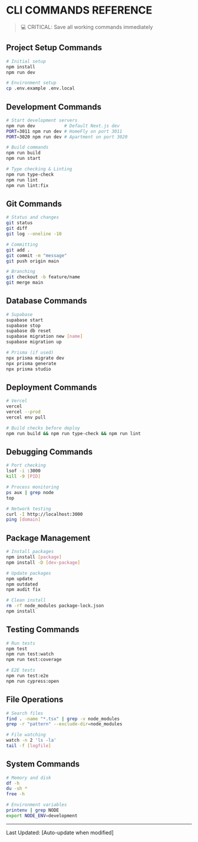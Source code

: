 # CLI COMMANDS REFERENCE
> 💻 CRITICAL: Save all working commands immediately

## Project Setup Commands
```bash
# Initial setup
npm install
npm run dev

# Environment setup
cp .env.example .env.local
```

## Development Commands
```bash
# Start development servers
npm run dev           # Default Next.js dev
PORT=3011 npm run dev # HomeFly on port 3011
PORT=3020 npm run dev # Apartment on port 3020

# Build commands
npm run build
npm run start

# Type checking & Linting
npm run type-check
npm run lint
npm run lint:fix
```

## Git Commands
```bash
# Status and changes
git status
git diff
git log --oneline -10

# Committing
git add .
git commit -m "message"
git push origin main

# Branching
git checkout -b feature/name
git merge main
```

## Database Commands
```bash
# Supabase
supabase start
supabase stop
supabase db reset
supabase migration new [name]
supabase migration up

# Prisma (if used)
npx prisma migrate dev
npx prisma generate
npx prisma studio
```

## Deployment Commands
```bash
# Vercel
vercel
vercel --prod
vercel env pull

# Build checks before deploy
npm run build && npm run type-check && npm run lint
```

## Debugging Commands
```bash
# Port checking
lsof -i :3000
kill -9 [PID]

# Process monitoring
ps aux | grep node
top

# Network testing
curl -I http://localhost:3000
ping [domain]
```

## Package Management
```bash
# Install packages
npm install [package]
npm install -D [dev-package]

# Update packages
npm update
npm outdated
npm audit fix

# Clean install
rm -rf node_modules package-lock.json
npm install
```

## Testing Commands
```bash
# Run tests
npm test
npm run test:watch
npm run test:coverage

# E2E tests
npm run test:e2e
npm run cypress:open
```

## File Operations
```bash
# Search files
find . -name "*.tsx" | grep -v node_modules
grep -r "pattern" --exclude-dir=node_modules

# File watching
watch -n 2 'ls -la'
tail -f [logfile]
```

## System Commands
```bash
# Memory and disk
df -h
du -sh *
free -h

# Environment variables
printenv | grep NODE
export NODE_ENV=development
```

---
Last Updated: [Auto-update when modified]